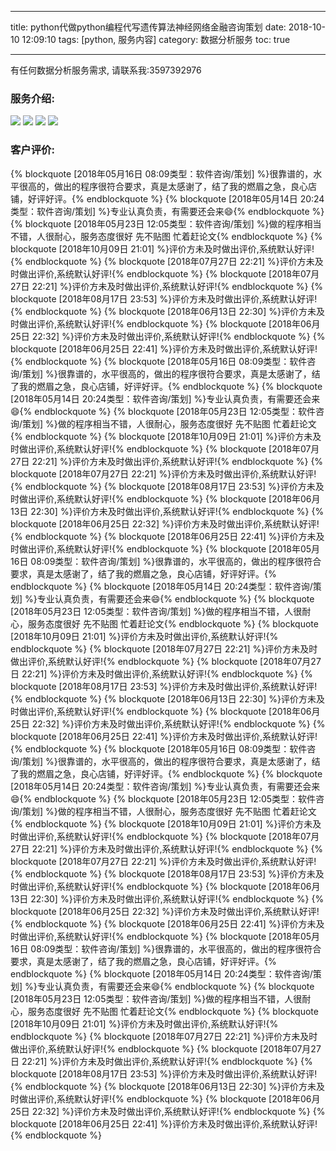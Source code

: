
---
title: python代做python编程代写遗传算法神经网络金融咨询策划
date: 2018-10-10 12:09:10
tags: [python, 服务内容]
category: 数据分析服务
toc: true

---



<span></span>
<!-- more -->

有任何数据分析服务需求, 请联系我:3597392976

### 服务介绍: 


  
<img src="/taobao/TB2Q9D2aBAOyuJjy0FlXXcaxFXa_!!50849148.gif" >
<img src="/taobao/TB2Qoz1aqZPyuJjSspmXXX2IXXa_!!50849148.gif" >
<img src="/taobao/TB2Hoz1aqZPyuJjSspmXXX2IXXa_!!50849148.gif" >
<img src="/taobao/TB2Zsa1awwjyKJjSsppXXaxUpXa_!!50849148.gif" >



### 客户评价: 
{% blockquote [2018年05月16日 08:09类型：软件咨询/策划] %}很靠谱的，水平很高的，做出的程序很符合要求，真是太感谢了，结了我的燃眉之急，良心店铺，好评好评。{% endblockquote %}
{% blockquote [2018年05月14日 20:24类型：软件咨询/策划] %}专业认真负责，有需要还会来😄{% endblockquote %}
{% blockquote [2018年05月23日 12:05类型：软件咨询/策划] %}做的程序相当不错，人很耐心，服务态度很好 先不贴图 忙着赶论文{% endblockquote %}
{% blockquote [2018年10月09日 21:01] %}评价方未及时做出评价,系统默认好评!{% endblockquote %}
{% blockquote [2018年07月27日 22:21] %}评价方未及时做出评价,系统默认好评!{% endblockquote %}
{% blockquote [2018年07月27日 22:21] %}评价方未及时做出评价,系统默认好评!{% endblockquote %}
{% blockquote [2018年08月17日 23:53] %}评价方未及时做出评价,系统默认好评!{% endblockquote %}
{% blockquote [2018年06月13日 22:30] %}评价方未及时做出评价,系统默认好评!{% endblockquote %}
{% blockquote [2018年06月25日 22:32] %}评价方未及时做出评价,系统默认好评!{% endblockquote %}
{% blockquote [2018年06月25日 22:41] %}评价方未及时做出评价,系统默认好评!{% endblockquote %}
{% blockquote [2018年05月16日 08:09类型：软件咨询/策划] %}很靠谱的，水平很高的，做出的程序很符合要求，真是太感谢了，结了我的燃眉之急，良心店铺，好评好评。{% endblockquote %}
{% blockquote [2018年05月14日 20:24类型：软件咨询/策划] %}专业认真负责，有需要还会来😄{% endblockquote %}
{% blockquote [2018年05月23日 12:05类型：软件咨询/策划] %}做的程序相当不错，人很耐心，服务态度很好 先不贴图 忙着赶论文{% endblockquote %}
{% blockquote [2018年10月09日 21:01] %}评价方未及时做出评价,系统默认好评!{% endblockquote %}
{% blockquote [2018年07月27日 22:21] %}评价方未及时做出评价,系统默认好评!{% endblockquote %}
{% blockquote [2018年07月27日 22:21] %}评价方未及时做出评价,系统默认好评!{% endblockquote %}
{% blockquote [2018年08月17日 23:53] %}评价方未及时做出评价,系统默认好评!{% endblockquote %}
{% blockquote [2018年06月13日 22:30] %}评价方未及时做出评价,系统默认好评!{% endblockquote %}
{% blockquote [2018年06月25日 22:32] %}评价方未及时做出评价,系统默认好评!{% endblockquote %}
{% blockquote [2018年06月25日 22:41] %}评价方未及时做出评价,系统默认好评!{% endblockquote %}
{% blockquote [2018年05月16日 08:09类型：软件咨询/策划] %}很靠谱的，水平很高的，做出的程序很符合要求，真是太感谢了，结了我的燃眉之急，良心店铺，好评好评。{% endblockquote %}
{% blockquote [2018年05月14日 20:24类型：软件咨询/策划] %}专业认真负责，有需要还会来😄{% endblockquote %}
{% blockquote [2018年05月23日 12:05类型：软件咨询/策划] %}做的程序相当不错，人很耐心，服务态度很好 先不贴图 忙着赶论文{% endblockquote %}
{% blockquote [2018年10月09日 21:01] %}评价方未及时做出评价,系统默认好评!{% endblockquote %}
{% blockquote [2018年07月27日 22:21] %}评价方未及时做出评价,系统默认好评!{% endblockquote %}
{% blockquote [2018年07月27日 22:21] %}评价方未及时做出评价,系统默认好评!{% endblockquote %}
{% blockquote [2018年08月17日 23:53] %}评价方未及时做出评价,系统默认好评!{% endblockquote %}
{% blockquote [2018年06月13日 22:30] %}评价方未及时做出评价,系统默认好评!{% endblockquote %}
{% blockquote [2018年06月25日 22:32] %}评价方未及时做出评价,系统默认好评!{% endblockquote %}
{% blockquote [2018年06月25日 22:41] %}评价方未及时做出评价,系统默认好评!{% endblockquote %}
{% blockquote [2018年05月16日 08:09类型：软件咨询/策划] %}很靠谱的，水平很高的，做出的程序很符合要求，真是太感谢了，结了我的燃眉之急，良心店铺，好评好评。{% endblockquote %}
{% blockquote [2018年05月14日 20:24类型：软件咨询/策划] %}专业认真负责，有需要还会来😄{% endblockquote %}
{% blockquote [2018年05月23日 12:05类型：软件咨询/策划] %}做的程序相当不错，人很耐心，服务态度很好 先不贴图 忙着赶论文{% endblockquote %}
{% blockquote [2018年10月09日 21:01] %}评价方未及时做出评价,系统默认好评!{% endblockquote %}
{% blockquote [2018年07月27日 22:21] %}评价方未及时做出评价,系统默认好评!{% endblockquote %}
{% blockquote [2018年07月27日 22:21] %}评价方未及时做出评价,系统默认好评!{% endblockquote %}
{% blockquote [2018年08月17日 23:53] %}评价方未及时做出评价,系统默认好评!{% endblockquote %}
{% blockquote [2018年06月13日 22:30] %}评价方未及时做出评价,系统默认好评!{% endblockquote %}
{% blockquote [2018年06月25日 22:32] %}评价方未及时做出评价,系统默认好评!{% endblockquote %}
{% blockquote [2018年06月25日 22:41] %}评价方未及时做出评价,系统默认好评!{% endblockquote %}
{% blockquote [2018年05月16日 08:09类型：软件咨询/策划] %}很靠谱的，水平很高的，做出的程序很符合要求，真是太感谢了，结了我的燃眉之急，良心店铺，好评好评。{% endblockquote %}
{% blockquote [2018年05月14日 20:24类型：软件咨询/策划] %}专业认真负责，有需要还会来😄{% endblockquote %}
{% blockquote [2018年05月23日 12:05类型：软件咨询/策划] %}做的程序相当不错，人很耐心，服务态度很好 先不贴图 忙着赶论文{% endblockquote %}
{% blockquote [2018年10月09日 21:01] %}评价方未及时做出评价,系统默认好评!{% endblockquote %}
{% blockquote [2018年07月27日 22:21] %}评价方未及时做出评价,系统默认好评!{% endblockquote %}
{% blockquote [2018年07月27日 22:21] %}评价方未及时做出评价,系统默认好评!{% endblockquote %}
{% blockquote [2018年08月17日 23:53] %}评价方未及时做出评价,系统默认好评!{% endblockquote %}
{% blockquote [2018年06月13日 22:30] %}评价方未及时做出评价,系统默认好评!{% endblockquote %}
{% blockquote [2018年06月25日 22:32] %}评价方未及时做出评价,系统默认好评!{% endblockquote %}
{% blockquote [2018年06月25日 22:41] %}评价方未及时做出评价,系统默认好评!{% endblockquote %}